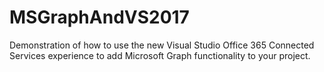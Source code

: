 # MSGraphAndVS2017
Demonstration of how to use the new Visual Studio Office 365 Connected Services experience to add Microsoft Graph functionality to your project.
